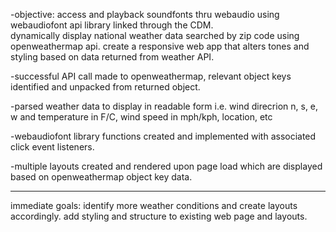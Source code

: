 -objective:
access and playback soundfonts thru webaudio using webaudiofont api library linked through the CDM.  
dynamically display national weather data searched by zip code using openweathermap api.  create a responsive web app that alters tones and styling based on data returned from weather API.

-successful API call made to openweathermap, relevant object keys identified and unpacked from returned object.

-parsed weather data to display in readable form i.e. wind direcrion n, s, e, w and temperature in F/C, wind speed in mph/kph, location, etc

-webaudiofont library functions created and implemented with associated click event listeners.  

-multiple layouts created and rendered upon page load which are displayed based on openweathermap object key data.


-----
immediate goals:  identify more weather conditions and create layouts accordingly.
add styling and structure to existing web page and layouts.
